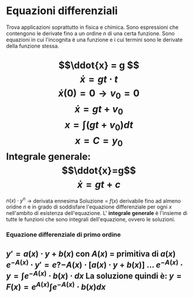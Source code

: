 # Equazioni differenziali
Trova applicazioni soprattutto in fisica e chimica. Sono espressioni che contengono le derivate fino a un ordine $n$ di una certa funzione. Sono equazioni in cui l'incognita è una funzione e i cui termini sono le derivate della funzione stessa. 

<span  style="font-size:25;">$$\ddot{x} = g $$
$$\dot{x} = gt \cdot t$$
$$\dot{x}(0) = 0 \to v_0 = 0$$
$$\dot{x}=gt+v_0$$
$$x= \int (gt+v_0)dt $$
$$x = C = y_0$$
Integrale generale: 
$$\ddot{x}=g$$
$$\dot{x}=gt+c$$
</span>
---
$n(x) \cdot y^{n}$ -> derivata ennesima
Soluzione = $f(x)$ derivabile fino ad almeno oridne $n$ e in grado di soddisfare l'equazione differenziale per ogni $x$ nell'ambito di esistenza dell'equazione. 
L' **integrale generale** è l'insieme di tutte le funzioni che sono integrali dell'equazione, ovvero le soluzioni. 
### Equazione differenziale di primo ordine
$y'= a(x) \cdot y + b(x)$ con $A(x)$ = primitiva di $a(x)$
$e^{-A(x)} \cdot y' = e?{-A(x)} \cdot [a(x) \cdot y + b(x)]$ 
$...$
$e^{-A(x)} \cdot y = \int{e^{-A(x)} \cdot b(x) \cdot dx}$
La soluzione quindi è:
$y=F(x) = e^{A(x)} \int e^{-A(x)} \cdot b(x)dx$
---


































